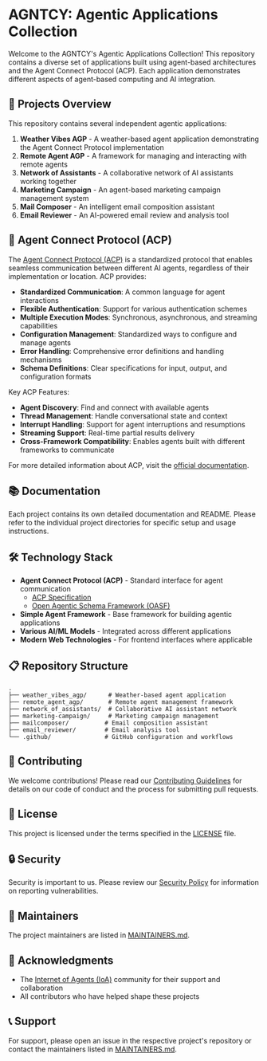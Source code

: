 # AGNTCY: Agentic Applications Collection

Welcome to the AGNTCY's Agentic Applications Collection! This repository contains a diverse set of applications built using agent-based architectures and the Agent Connect Protocol (ACP). Each application demonstrates different aspects of agent-based computing and AI integration.

## 🚀 Projects Overview

This repository contains several independent agentic applications:

1. **Weather Vibes AGP** - A weather-based agent application demonstrating the Agent Connect Protocol implementation
2. **Remote Agent AGP** - A framework for managing and interacting with remote agents
3. **Network of Assistants** - A collaborative network of AI assistants working together
4. **Marketing Campaign** - An agent-based marketing campaign management system
5. **Mail Composer** - An intelligent email composition assistant
6. **Email Reviewer** - An AI-powered email review and analysis tool

## 🤖 Agent Connect Protocol (ACP)

The [Agent Connect Protocol (ACP)](https://agntcy.org/) is a standardized protocol that enables seamless communication between different AI agents, regardless of their implementation or location. ACP provides:

- **Standardized Communication**: A common language for agent interactions
- **Flexible Authentication**: Support for various authentication schemes
- **Multiple Execution Modes**: Synchronous, asynchronous, and streaming capabilities
- **Configuration Management**: Standardized ways to configure and manage agents
- **Error Handling**: Comprehensive error definitions and handling mechanisms
- **Schema Definitions**: Clear specifications for input, output, and configuration formats

Key ACP Features:
- **Agent Discovery**: Find and connect with available agents
- **Thread Management**: Handle conversational state and context
- **Interrupt Handling**: Support for agent interruptions and resumptions
- **Streaming Support**: Real-time partial results delivery
- **Cross-Framework Compatibility**: Enables agents built with different frameworks to communicate

For more detailed information about ACP, visit the [official documentation](https://docs.agntcy.org/).

## 📚 Documentation

Each project contains its own detailed documentation and README. Please refer to the individual project directories for specific setup and usage instructions.

## 🛠️ Technology Stack

- **Agent Connect Protocol (ACP)** - Standard interface for agent communication
  - [ACP Specification](https://docs.agntcy.org/pages/connect.html)
  - [Open Agentic Schema Framework (OASF)](https://docs.agntcy.org/pages/oasf.html)
- **Simple Agent Framework** - Base framework for building agentic applications
- **Various AI/ML Models** - Integrated across different applications
- **Modern Web Technologies** - For frontend interfaces where applicable

## 📋 Repository Structure

```
.
├── weather_vibes_agp/      # Weather-based agent application
├── remote_agent_agp/       # Remote agent management framework
├── network_of_assistants/  # Collaborative AI assistant network
├── marketing-campaign/     # Marketing campaign management
├── mailcomposer/          # Email composition assistant
├── email_reviewer/        # Email analysis tool
└── .github/               # GitHub configuration and workflows
```

## 🤝 Contributing

We welcome contributions! Please read our [Contributing Guidelines](CONTRIBUTING.md) for details on our code of conduct and the process for submitting pull requests.

## 📜 License

This project is licensed under the terms specified in the [LICENSE](LICENSE) file.

## 🔒 Security

Security is important to us. Please review our [Security Policy](SECURITY.md) for information on reporting vulnerabilities.

## 👥 Maintainers

The project maintainers are listed in [MAINTAINERS.md](MAINTAINERS.md).

## 🙏 Acknowledgments

- The [Internet of Agents (IoA)](https://docs.agntcy.org/pages/ioa.html) community for their support and collaboration
- All contributors who have helped shape these projects

## 📞 Support

For support, please open an issue in the respective project's repository or contact the maintainers listed in [MAINTAINERS.md](MAINTAINERS.md).
